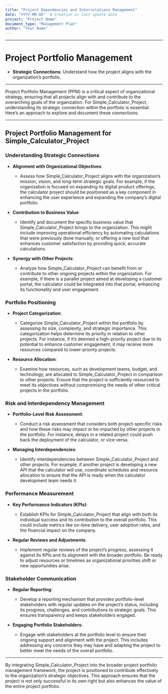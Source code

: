 ```yaml
---
title: "Project Dependencies and Interrelations Management"
date: "YYYY-MM-DD"  # Creation or last update date
project: "Project Name"
document_type: "Management Plan"
author: "Your Name"
---
```

---
# Project Portfolio Management

- **Strategic Connections**: Understand how the project aligns with the organization’s portfolio.

---
Project Portfolio Management (PPM) is a critical aspect of organizational strategy, ensuring that all projects align with and contribute to the overarching goals of the organization. For Simple_Calculator_Project, understanding its strategic connection within the portfolio is essential. Here’s an approach to explore and document these connections:

---
## Project Portfolio Management for Simple_Calculator_Project

### Understanding Strategic Connections
- **Alignment with Organizational Objectives**: 
  - Assess how Simple_Calculator_Project aligns with the organization’s mission, vision, and long-term strategic goals. For example, if the organization is focused on expanding its digital product offerings, the calculator project should be positioned as a key component in enhancing the user experience and expanding the company’s digital portfolio.

- **Contribution to Business Value**: 
  - Identify and document the specific business value that Simple_Calculator_Project brings to the organization. This might include improving operational efficiency by automating calculations that were previously done manually, or offering a new tool that enhances customer satisfaction by providing quick, accurate calculations.

- **Synergy with Other Projects**: 
  - Analyze how Simple_Calculator_Project can benefit from or contribute to other ongoing projects within the organization. For example, if there is a parallel project aimed at developing a customer portal, the calculator could be integrated into that portal, enhancing its functionality and user engagement.

### Portfolio Positioning
- **Project Categorization**: 
  - Categorize Simple_Calculator_Project within the portfolio by assessing its size, complexity, and strategic importance. This categorization helps determine its priority in relation to other projects. For instance, if it’s deemed a high-priority project due to its potential to enhance customer engagement, it may receive more resources compared to lower-priority projects.

- **Resource Allocation**: 
  - Examine how resources, such as development teams, budget, and technology, are allocated to Simple_Calculator_Project in comparison to other projects. Ensure that the project is sufficiently resourced to meet its objectives without compromising the needs of other critical projects in the portfolio.

### Risk and Interdependency Management
- **Portfolio-Level Risk Assessment**: 
  - Conduct a risk assessment that considers both project-specific risks and how these risks may impact or be impacted by other projects in the portfolio. For instance, delays in a related project could push back the deployment of the calculator, or vice versa.

- **Managing Interdependencies**: 
  - Identify interdependencies between Simple_Calculator_Project and other projects. For example, if another project is developing a new API that the calculator will use, coordinate schedules and resource allocation to ensure that the API is ready when the calculator development team needs it.

### Performance Measurement
- **Key Performance Indicators (KPIs)**: 
  - Establish KPIs for Simple_Calculator_Project that align with both its individual success and its contribution to the overall portfolio. This could include metrics like on-time delivery, user adoption rates, and the financial impact on the company.

- **Regular Reviews and Adjustments**: 
  - Implement regular reviews of the project’s progress, assessing it against its KPIs and its alignment with the broader portfolio. Be ready to adjust resources or timelines as organizational priorities shift or new opportunities arise.

### Stakeholder Communication
- **Regular Reporting**: 
  - Develop a reporting mechanism that provides portfolio-level stakeholders with regular updates on the project’s status, including its progress, challenges, and contributions to strategic goals. This ensures transparency and keeps stakeholders engaged.

- **Engaging Portfolio Stakeholders**: 
  - Engage with stakeholders at the portfolio level to ensure their ongoing support and alignment with the project. This includes addressing any concerns they may have and adapting the project to better meet the needs of the overall portfolio.

---

By integrating Simple_Calculator_Project into the broader project portfolio management framework, the project is positioned to contribute effectively to the organization’s strategic objectives. This approach ensures that the project is not only successful in its own right but also enhances the value of the entire project portfolio.